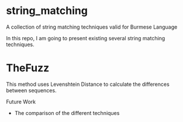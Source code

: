 # string_matching
A collection of string matching techniques valid for Burmese Language

In this repo, I am going to present existing several string matching techniques. 

# TheFuzz
This method uses Levenshtein Distance to calculate the differences between sequences.

Future Work
- The comparison of the different techniques
